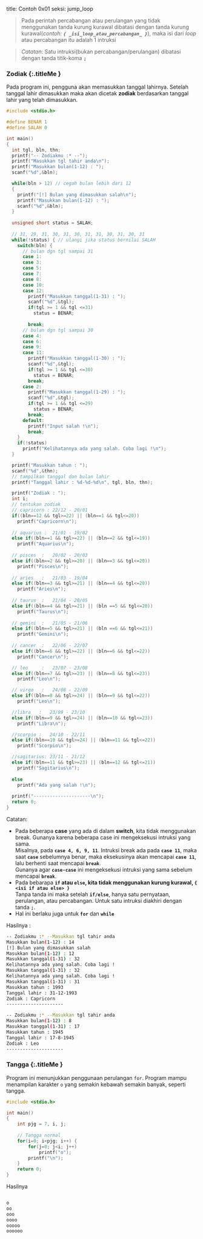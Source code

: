 title: Contoh 0x01
seksi: jump_loop


> Pada perintah percabangan atau perulangan yang tidak menggunakan tanda kurung kurawal dibatasi dengan tanda kurung kurawal(*contoh: __`{ _isi_loop_atau_percabangan_ }`__*), maka isi dari _loop_ atau percabangan itu adalah 1 intruksi

> _Catatan_: Satu intruksi(bukan percabangan/perulangan) dibatasi dengan tanda titik-koma __`;`__

### <i class="fa fa-code"></i> Zodiak  {:.titleMe }

Pada program ini, pengguna akan memasukkan tanggal lahirnya. Setelah tanggal lahir dimasukkan maka akan dicetak **zodiak** berdasarkan tanggal lahir yang telah dimasukkan.

``` c
#include <stdio.h>

#define BENAR 1
#define SALAH 0

int main()
{
  int tgl, bln, thn;
  printf("-- Zodiakmu :* --");
  printf("Masukkan tgl tahir anda\n");
  printf("Masukkan bulan(1-12) : ");
  scanf("%d",&bln);

  while(bln > 12) // cegah bulan lebih dari 12
  {
    printf("[!] Bulan yang dimasukkan salah\n");
    printf("Masukkan bulan(1-12) : ");
    scanf("%d",&bln);
  }
  
  unsigned short status = SALAH;
  
  // 31, 29, 31, 30, 31, 30, 31, 31, 30, 31, 30, 31
  while(!status) { // ulangi jika status bernilai SALAH
    switch(bln) {
      // bulan dgn tgl sampai 31
      case 1:
      case 3:
      case 5:
      case 7:
      case 8:
      case 10:
      case 12:
        printf("Masukkan tanggal(1-31) : ");
        scanf("%d",&tgl);
        if(tgl >= 1 && tgl <=31)
          status = BENAR;
        
        break;
      // bulan dgn tgl sampai 30
      case 4:
      case 6:
      case 9:
      case 11:
        printf("Masukkan tanggal(1-30) : ");
        scanf("%d",&tgl);
        if(tgl >= 1 && tgl <=30)
          status = BENAR;
        break;
      case 2:
        printf("Masukkan tanggal(1-29) : ");
        scanf("%d",&tgl);
        if(tgl >= 1 && tgl <=29)
          status = BENAR;
        break;
      default:
        printf("Input salah !\n");
        break;
    }
    if(!status)
      printf("Kelihatannya ada yang salah. Coba lagi !\n");
  }

  printf("Masukkan tahun : ");
  scanf("%d",&thn);
  // tampilkan tanggal dan bulan lahir
  printf("Tanggal lahir : %d-%d-%d\n", tgl, bln, thn);    

  printf("Zodiak : ");
  int i;
  // tentukan zodiak
  // capricorn : 22/12 - 20/01
  if((bln==12 && tgl>=22) || (bln==1 && tgl<=20))
    printf("Capricorn\n");
  
  // aquarius :  21/01 - 19/02
  else if((bln==1 && tgl>=22) || (bln==2 && tgl<=19))
    printf("Aquarius\n");
  
  // pisces  :   20/02 - 20/03
  else if((bln==2 && tgl>=20) || (bln==3 && tgl<=20))
    printf("Pisces\n");
  
  // aries   :   21/03 - 19/04
  else if((bln==3 && tgl>=21) || (bln==4 && tgl<=20))
    printf("Aries\n");
  
  // taurus  :   21/04 - 20/05
  else if((bln==4 && tgl>=21) || (bln ==5 && tgl<=20))
    printf("Taurus\n");
  
  // gemini  :   21/05 - 21/06
  else if((bln==5 && tgl>=21) || (bln ==6 && tgl<=21))
    printf("Gemini\n");
  
  // cancer  :   22/06 - 22/07
  else if((bln==6 && tgl>=22) || (bln==6 && tgl<=22)) 
    printf("Cancer\n");

  // leo     :   23/07 - 23/08
  else if((bln==7 && tgl>=23) || (bln==8 && tgl<=23)) 
    printf("Leo\n");

  // virgo   :   24/08 - 22/09
  else if((bln==8 && tgl>=24) || (bln==9 && tgl<=22)) 
    printf("Leo\n");

  //libra   :   23/09 - 23/10
  else if((bln==9 && tgl>=24) || (bln==10 && tgl<=23)) 
    printf("Libra\n");

  //scorpio :   24/10 - 22/11
  else if((bln==10 && tgl>=24) || (bln==11 && tgl<=22))
    printf("Scorpio\n");

  //sagitarius: 23/11 - 21/12 
  else if((bln==11 && tgl>=23) || (bln==12 && tgl<=21))
    printf("Sagitarius\n");
  
  else
    printf("Ada yang salah !\n");
  
  printf("---------------------\n");
  return 0;
}
```

Catatan:

- Pada beberapa **case** yang ada di dalam **switch**, kita tidak menggunakan break. Gunanya karena beberapa case ini mengeksekusi intruksi yang sama.<br/>
  Misalnya, pada **`case 4, 6, 9, 11`**. 
  Intruksi break ada pada **`case 11`**, maka saat **`case`** sebelumnya benar, maka eksekusinya akan mencapai **`case 11`**, lalu berhenti saat mencapai **`break`**.<br/>
  Gunanya agar **`case-case`** ini mengeksekusi intruksi yang sama sebelum mencapai **`break`**.
- Pada bebarapa **`if` atau `else`, kita tidak menggunakan kurung kurawal, `{ <isi if atau else> }`**<br />
  Tanpa tanda ini maka setelah **`if/else`**, hanya satu pernyataan, perulangan, atau percabangan. Untuk satu intruksi diakhiri dengan tanda **`;`**.
- Hal ini berlaku juga untuk **`for`** dan **`while`**


Hasilnya :
``` bash
-- Zodiakmu :* --Masukkan tgl tahir anda
Masukkan bulan(1-12) : 14
[!] Bulan yang dimasukkan salah
Masukkan bulan(1-12) : 12
Masukkan tanggal(1-31) : 32
Kelihatannya ada yang salah. Coba lagi !
Masukkan tanggal(1-31) : 32
Kelihatannya ada yang salah. Coba lagi !
Masukkan tanggal(1-31) : 31
Masukkan tahun : 1993
Tanggal lahir : 31-12-1993
Zodiak : Capricorn
---------------------
```
``` bash
-- Zodiakmu :* --Masukkan tgl tahir anda
Masukkan bulan(1-12) : 8
Masukkan tanggal(1-31) : 17
Masukkan tahun : 1945
Tanggal lahir : 17-8-1945
Zodiak : Leo
---------------------
```

### <i class="fa fa-code"></i> Tangga {:.titleMe }

Program ini menunjukkan penggunaan perulangan `for`. Program mampu menampilan karakter `o` yang semakin kebawah semakin banyak, seperti tangga.

``` c
#include <stdio.h>

int main()
{
    int pjg = 7, i, j;
    
    // Tangga normal
    for(i=0; i<pjg; i++) {
        for(j=0; j<i; j++)
            printf("o");
        printf("\n");
    }
    return 0;
}
```

Hasilnya

``` bash

o
oo
ooo
oooo
ooooo
oooooo
```

